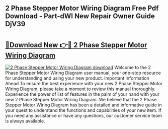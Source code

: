 ## 2 Phase Stepper Motor Wiring Diagram Free Pdf Download - Part-dWI New Repair Owner Guide DjV39

# <h2><a href="http://dfry5zr.blite.top/?on=2+Phase+Stepper+Motor+Wiring+Diagram">🔗Download New 👉🔴 2 Phase Stepper Motor Wiring Diagram</a></h2>

[![2 Phase Stepper Motor Wiring Diagram download](https://i.imgur.com/lujVjoI.png)](http://dfry5zr.blite.top/?on=2+Phase+Stepper+Motor+Wiring+Diagram)
Welcome to the 2 Phase Stepper Motor Wiring Diagram user manual, your one-stop resource for understanding and using your new product. Important Information Ahead To ensure the best experience with your new 2 Phase Stepper Motor Wiring Diagram, please take a moment to review this manual thoroughly. Experience the power of list of features in the palm of your hand with your new 2 Phase Stepper Motor Wiring Diagram. We believe that the 2 Phase Stepper Motor Wiring Diagram has been a detailed and informative guide in your quest to understand the functions and capabilities of your new item. If you need any assistance or have any questions, our customer service team is always available.
